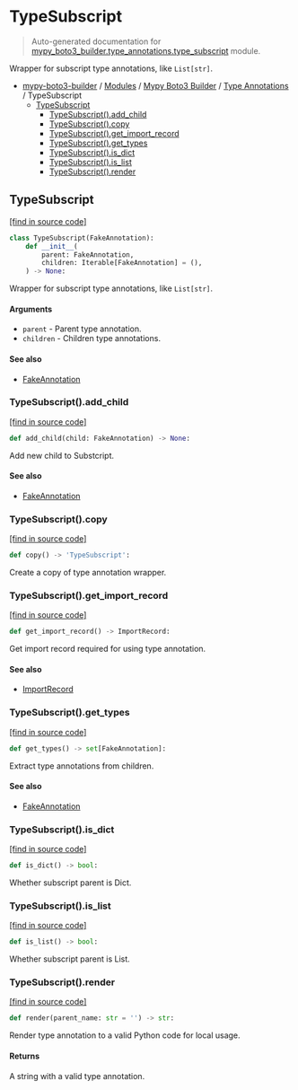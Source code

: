 # TypeSubscript

> Auto-generated documentation for [mypy_boto3_builder.type_annotations.type_subscript](https://github.com/vemel/mypy_boto3_builder/blob/main/mypy_boto3_builder/type_annotations/type_subscript.py) module.

Wrapper for subscript type annotations, like `List[str]`.

- [mypy-boto3-builder](../../README.md#mypy_boto3_builder) / [Modules](../../MODULES.md#mypy-boto3-builder-modules) / [Mypy Boto3 Builder](../index.md#mypy-boto3-builder) / [Type Annotations](index.md#type-annotations) / TypeSubscript
    - [TypeSubscript](#typesubscript)
        - [TypeSubscript().add_child](#typesubscriptadd_child)
        - [TypeSubscript().copy](#typesubscriptcopy)
        - [TypeSubscript().get_import_record](#typesubscriptget_import_record)
        - [TypeSubscript().get_types](#typesubscriptget_types)
        - [TypeSubscript().is_dict](#typesubscriptis_dict)
        - [TypeSubscript().is_list](#typesubscriptis_list)
        - [TypeSubscript().render](#typesubscriptrender)

## TypeSubscript

[[find in source code]](https://github.com/vemel/mypy_boto3_builder/blob/main/mypy_boto3_builder/type_annotations/type_subscript.py#L10)

```python
class TypeSubscript(FakeAnnotation):
    def __init__(
        parent: FakeAnnotation,
        children: Iterable[FakeAnnotation] = (),
    ) -> None:
```

Wrapper for subscript type annotations, like `List[str]`.

#### Arguments

- `parent` - Parent type annotation.
- `children` - Children type annotations.

#### See also

- [FakeAnnotation](fake_annotation.md#fakeannotation)

### TypeSubscript().add_child

[[find in source code]](https://github.com/vemel/mypy_boto3_builder/blob/main/mypy_boto3_builder/type_annotations/type_subscript.py#L58)

```python
def add_child(child: FakeAnnotation) -> None:
```

Add new child to Substcript.

#### See also

- [FakeAnnotation](fake_annotation.md#fakeannotation)

### TypeSubscript().copy

[[find in source code]](https://github.com/vemel/mypy_boto3_builder/blob/main/mypy_boto3_builder/type_annotations/type_subscript.py#L76)

```python
def copy() -> 'TypeSubscript':
```

Create a copy of type annotation wrapper.

### TypeSubscript().get_import_record

[[find in source code]](https://github.com/vemel/mypy_boto3_builder/blob/main/mypy_boto3_builder/type_annotations/type_subscript.py#L43)

```python
def get_import_record() -> ImportRecord:
```

Get import record required for using type annotation.

#### See also

- [ImportRecord](../import_helpers/import_record.md#importrecord)

### TypeSubscript().get_types

[[find in source code]](https://github.com/vemel/mypy_boto3_builder/blob/main/mypy_boto3_builder/type_annotations/type_subscript.py#L49)

```python
def get_types() -> set[FakeAnnotation]:
```

Extract type annotations from children.

#### See also

- [FakeAnnotation](fake_annotation.md#fakeannotation)

### TypeSubscript().is_dict

[[find in source code]](https://github.com/vemel/mypy_boto3_builder/blob/main/mypy_boto3_builder/type_annotations/type_subscript.py#L64)

```python
def is_dict() -> bool:
```

Whether subscript parent is Dict.

### TypeSubscript().is_list

[[find in source code]](https://github.com/vemel/mypy_boto3_builder/blob/main/mypy_boto3_builder/type_annotations/type_subscript.py#L70)

```python
def is_list() -> bool:
```

Whether subscript parent is List.

### TypeSubscript().render

[[find in source code]](https://github.com/vemel/mypy_boto3_builder/blob/main/mypy_boto3_builder/type_annotations/type_subscript.py#L30)

```python
def render(parent_name: str = '') -> str:
```

Render type annotation to a valid Python code for local usage.

#### Returns

A string with a valid type annotation.
